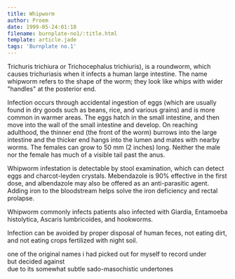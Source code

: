 ```yaml
---
title: Whipworm
author: Proem
date: 1999-05-24:01:10
filename: burnplate-no1/:title.html
template: article.jade
tags: 'Burnplate no.1'
---
```


Trichuris trichiura or Trichocephalus trichiuris), is a roundworm, which causes trichuriasis when it infects a human large intestine. The name whipworm refers to the shape of the worm; they look like whips with wider "handles" at the posterior end.
 
Infection occurs through accidental ingestion of eggs (which are usually found in dry goods such as beans, rice, and various grains) and is more common in warmer areas. The eggs hatch in the small intestine, and then move into the wall of the small intestine and develop. On reaching adulthood, the thinner end (the front of the worm) burrows into the large intestine and the thicker end hangs into the lumen and mates with nearby worms. The females can grow to 50 mm (2 inches) long. Neither the male nor the female has much of a visible tail past the anus.
 
Whipworm infestation is detectable by stool examination, which can detect eggs and charcot-leyden crystals. Mebendazole is 90% effective in the first dose, and albendazole may also be offered as an anti-parasitic agent. Adding iron to the bloodstream helps solve the iron deficiency and rectal prolapse.
 
Whipworm commonly infects patients also infected with Giardia, Entamoeba histolytica, Ascaris lumbricoides, and hookworms.
 
Infection can be avoided by proper disposal of human feces, not eating dirt, and not eating crops fertilized with night soil.
 
one of the original names i had picked out for myself to record under  
but decided against  
due to its somewhat subtle sado-masochistic undertones
